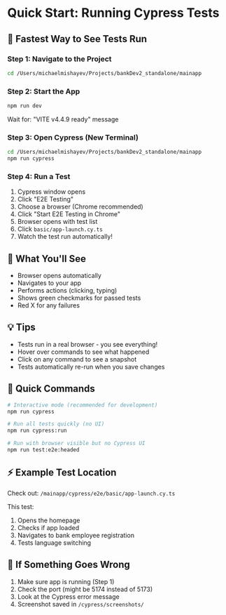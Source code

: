 # Quick Start: Running Cypress Tests

## 🚀 Fastest Way to See Tests Run

### Step 1: Navigate to the Project
```bash
cd /Users/michaelmishayev/Projects/bankDev2_standalone/mainapp
```

### Step 2: Start the App
```bash
npm run dev
```
Wait for: "VITE v4.4.9 ready" message

### Step 3: Open Cypress (New Terminal)
```bash
cd /Users/michaelmishayev/Projects/bankDev2_standalone/mainapp
npm run cypress
```

### Step 4: Run a Test
1. Cypress window opens
2. Click "E2E Testing"
3. Choose a browser (Chrome recommended)
4. Click "Start E2E Testing in Chrome"
5. Browser opens with test list
6. Click `basic/app-launch.cy.ts`
7. Watch the test run automatically!

## 🎯 What You'll See
- Browser opens automatically
- Navigates to your app
- Performs actions (clicking, typing)
- Shows green checkmarks for passed tests
- Red X for any failures

## 💡 Tips
- Tests run in a real browser - you see everything!
- Hover over commands to see what happened
- Click on any command to see a snapshot
- Tests automatically re-run when you save changes

## 🔧 Quick Commands
```bash
# Interactive mode (recommended for development)
npm run cypress

# Run all tests quickly (no UI)
npm run cypress:run

# Run with browser visible but no Cypress UI
npm run test:e2e:headed
```

## ⚡ Example Test Location
Check out: `/mainapp/cypress/e2e/basic/app-launch.cy.ts`

This test:
1. Opens the homepage
2. Checks if app loaded
3. Navigates to bank employee registration
4. Tests language switching

## 🐛 If Something Goes Wrong
1. Make sure app is running (Step 1)
2. Check the port (might be 5174 instead of 5173)
3. Look at the Cypress error message
4. Screenshot saved in `/cypress/screenshots/`